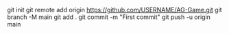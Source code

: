 git init
git remote add origin https://github.com/USERNAME/AG-Game.git
git branch -M main
git add .
git commit -m "First commit"
git push -u origin main
